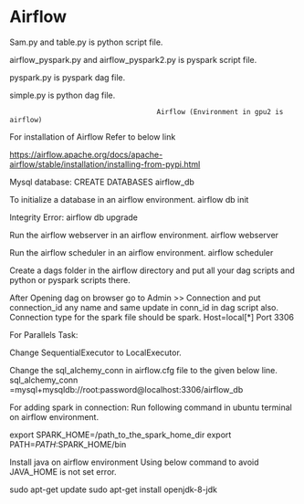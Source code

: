 # Airflow 
 Sam.py and table.py is python script file.
 
 airflow_pyspark.py and airflow_pyspark2.py is pyspark script file.
 
 pyspark.py is pyspark dag file.
 
 simple.py is python dag file.

                                        Airflow (Environment in gpu2 is airflow)
For installation of Airflow Refer to below link

https://airflow.apache.org/docs/apache-airflow/stable/installation/installing-from-pypi.html

Mysql database:
CREATE DATABASES airflow_db

To initialize a database in an airflow environment.
airflow db init 

Integrity Error: airflow db upgrade

Run the airflow webserver in an airflow environment.
airflow webserver

Run the airflow scheduler in an airflow environment.
airflow scheduler

Create a dags folder in the airflow directory and put all your dag scripts and python or pyspark scripts there.

After Opening dag on browser go to Admin >> Connection and put connection_id any name and same update in conn_id in dag script also. 
Connection type for the spark file should be spark. 
Host=local[*]
Port 3306

For Parallels Task:

Change SequentialExecutor to LocalExecutor.

Change the sql_alchemy_conn in airflow.cfg file to the given below line.
sql_alchemy_conn =mysql+mysqldb://root:password@localhost:3306/airflow_db




For adding spark in connection: Run following command in ubuntu terminal on airflow environment.

export SPARK_HOME=/path_to_the_spark_home_dir
export PATH=$PATH:$SPARK_HOME/bin 

Install java on airflow environment Using below command to avoid JAVA_HOME is not set error.

sudo apt-get update
sudo apt-get install openjdk-8-jdk






